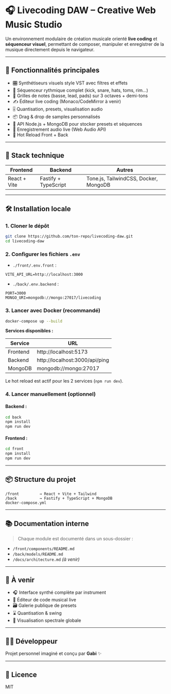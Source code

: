 # 🎧 Livecoding DAW – Creative Web Music Studio

Un environnement modulaire de création musicale orienté **live coding** et **séquenceur visuel**, permettant de composer, manipuler et enregistrer de la musique directement depuis le navigateur.

---

## 🚀 Fonctionnalités principales

- 🎛️ Synthétiseurs visuels style VST avec filtres et effets
- 🥁 Séquenceur rythmique complet (kick, snare, hats, toms, rim...)
- 🎹 Grilles de notes (basse, lead, pads) sur 3 octaves + demi-tons
- ✍️ Éditeur live coding (Monaco/CodeMirror à venir)
- 🎚️ Quantisation, presets, visualisation audio
- 📦 Drag & drop de samples personnalisés
- 📡 API Node.js + MongoDB pour stocker presets et séquences
- 🔁 Enregistrement audio live (Web Audio API)
- 🔄 Hot Reload Front + Back

---

## 🧰 Stack technique

| Frontend    | Backend     | Autres            |
|-------------|-------------|-------------------|
| React + Vite | Fastify + TypeScript | Tone.js, TailwindCSS, Docker, MongoDB |

---

## 🛠️ Installation locale

### 1. Cloner le dépôt

```bash
git clone https://github.com/ton-repo/livecoding-daw.git
cd livecoding-daw
```

### 2. Configurer les fichiers `.env`

- `./front/.env.front` :
```env
VITE_API_URL=http://localhost:3000
```

- `./back/.env.backend` :
```env
PORT=3000
MONGO_URI=mongodb://mongo:27017/livecoding
```

### 3. Lancer avec Docker (recommandé)

```bash
docker-compose up --build
```

**Services disponibles :**

| Service   | URL                         |
|-----------|-----------------------------|
| Frontend  | http://localhost:5173       |
| Backend   | http://localhost:3000/api/ping |
| MongoDB   | mongodb://mongo:27017       |

Le hot reload est actif pour les 2 services (`npm run dev`).

### 4. Lancer manuellement (optionnel)

#### Backend :
```bash
cd back
npm install
npm run dev
```

#### Frontend :
```bash
cd front
npm install
npm run dev
```

---

## 📦 Structure du projet

```
/front         → React + Vite + Tailwind
/back          → Fastify + TypeScript + MongoDB
docker-compose.yml
```

---

## 📚 Documentation interne

> Chaque module est documenté dans un sous-dossier :

- `/front/components/README.md`
- `/back/models/README.md`
- `/docs/architecture.md` *(à venir)*

---

## 🧪 À venir

- 🎧 Interface synthé complète par instrument
- 🎹 Éditeur de code musical live
- 🗃️ Galerie publique de presets
- ⌛ Quantisation & swing
- 🎥 Visualisation spectrale globale

---

## 🧑‍💻 Développeur

Projet personnel imaginé et conçu par **Gabi** ✨  

---

## 📝 Licence

MIT